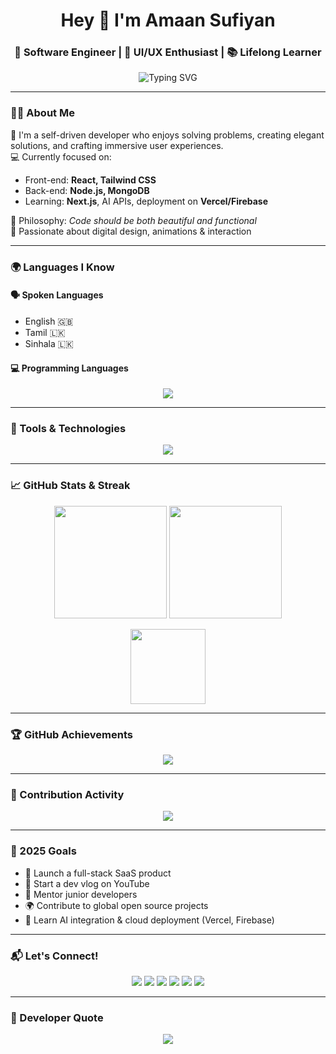 <!-- Header -->
<h1 align="center">Hey 👋 I'm Amaan Sufiyan</h1>
<h3 align="center">🚀 Software Engineer | 🎨 UI/UX Enthusiast | 📚 Lifelong Learner</h3>

<p align="center">
  <img src="https://readme-typing-svg.demolab.com?font=Fira+Code&pause=1000&color=16F7F1&width=435&lines=Code.+Design.+Inspire.;Full-stack+Craftsman+💻;Lover+of+Clean+UI%2FUX+📊;Tech+%2B+Creativity+Fuel+Me+🚀" alt="Typing SVG" />
</p>

---

### 👨‍💻 About Me

🌟 I'm a self-driven developer who enjoys solving problems, creating elegant solutions, and crafting immersive user experiences.  
💻 Currently focused on:
- Front-end: **React, Tailwind CSS**
- Back-end: **Node.js, MongoDB**
- Learning: **Next.js**, AI APIs, deployment on **Vercel/Firebase**

🎯 Philosophy: *Code should be both beautiful and functional*  
🎨 Passionate about digital design, animations & interaction

---

### 🌍 Languages I Know

#### 🗣️ Spoken Languages
- English 🇬🇧
- Tamil 🇱🇰
- Sinhala 🇱🇰

#### 💻 Programming Languages
<p align="center">
  <img src="https://skillicons.dev/icons?i=html,css,js,ts,cpp,java,python,php" />
</p>

---

### 🧰 Tools & Technologies

<p align="center">
  <img src="https://skillicons.dev/icons?i=react,nextjs,tailwind,nodejs,express,mongodb,mysql,git,github,figma,postman,vscode,androidstudio" />
</p>

---

### 📈 GitHub Stats & Streak

<div align="center">
  <img src="https://github-readme-stats.vercel.app/api?username=amaansufiyan&theme=radical&show_icons=true&hide_border=true" height="180"/>
  <img src="https://github-readme-streak-stats.herokuapp.com?user=amaansufiyan&theme=radical&hide_border=true" height="180"/>
</div>

<p align="center">
  <img src="https://github-readme-stats.vercel.app/api/top-langs/?username=amaansufiyan&layout=compact&theme=radical&hide_border=true" height="120"/>
</p>

---

### 🏆 GitHub Achievements

<p align="center">
  <img src="https://github-profile-trophy.vercel.app/?username=amaansufiyan&theme=discord&row=1&margin-w=15" />
</p>

---

### 🐍 Contribution Activity

<p align="center">
  <img src="https://github.com/amaansufiyan/amaansufiyan/blob/output/github-contribution-grid-snake.svg" />
</p>

---

### 🎯 2025 Goals

- 💼 Launch a full-stack SaaS product  
- 🎥 Start a dev vlog on YouTube  
- 🤝 Mentor junior developers  
- 🌍 Contribute to global open source projects  
- 🤖 Learn AI integration & cloud deployment (Vercel, Firebase)

---

### 📬 Let's Connect!

<p align="center">
  <a href="mailto:amaanahmed132@gmail.com"><img src="https://img.shields.io/badge/Gmail-D14836?style=for-the-badge&logo=gmail&logoColor=white" /></a>
  <a href="https://linkedin.com/in/amaan-sufiyan"><img src="https://img.shields.io/badge/LinkedIn-0077B5?style=for-the-badge&logo=linkedin&logoColor=white" /></a>
  <a href="https://twitter.com/amaan_sufiyan_"><img src="https://img.shields.io/badge/Twitter-1DA1F2?style=for-the-badge&logo=twitter&logoColor=white" /></a>
  <a href="https://instagram.com/amaan_sufiyan_"><img src="https://img.shields.io/badge/Instagram-E4405F?style=for-the-badge&logo=instagram&logoColor=white" /></a>
  <a href="https://www.youtube.com/@amaanahmed8875"><img src="https://img.shields.io/badge/Youtube-FF0000?style=for-the-badge&logo=youtube&logoColor=white" /></a>
  <a href="https://medium.com/@amaan_ahmed"><img src="https://img.shields.io/badge/Medium-000000?style=for-the-badge&logo=medium&logoColor=white" /></a>
</p>

---

### 💬 Developer Quote

<p align="center">
  <img src="https://quotes-github-readme.vercel.app/api?type=horizontal&theme=radical" />
</p>
